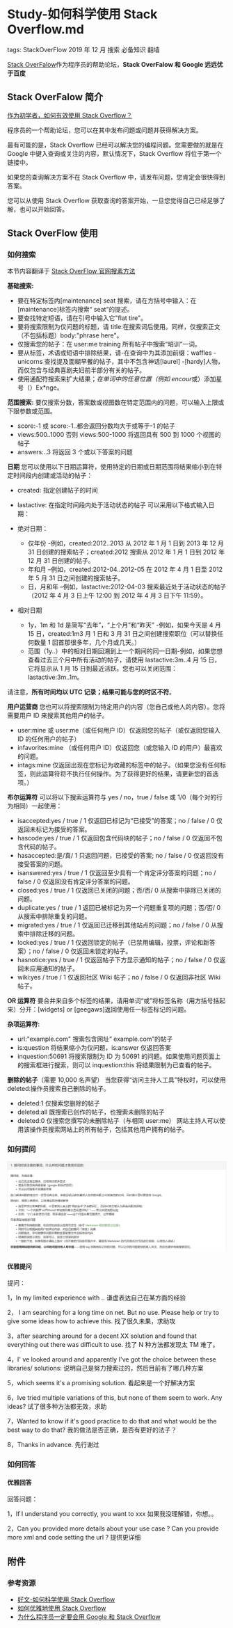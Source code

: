 # Study-如何科学使用 Stack Overflow.md

tags: StackOverFlow 2019 年 12 月 搜索 必备知识 翻墙

[Stack OverFalow](https://stackoverflow.com/)作为程序员的帮助论坛，**Stack OverFalow 和 Google 远远优于百度**

## Stack OverFalow 简介

[作为初学者，如何有效使用 Stack Overflow？](https://www.quora.com/How-can-I-use-Stack-Overflow-effectively-as-a-beginner)

程序员的一个帮助论坛，您可以在其中发布问题或问题并获得解决方案。

最有可能的是，Stack Overflow 已经可以解决您的编程问题。您需要做的就是在 Google 中键入查询或关注的内容，默认情况下，Stack Overflow 将位于第一个链接中。

如果您的查询解决方案不在 Stack Overflow 中，请发布问题，您肯定会很快得到答案。

您可以从使用 Stack Overflow 获取查询的答案开始，一旦您觉得自己已经足够了解，也可以开始回答。

## Stack OverFlow 使用

### 如何搜索

本节内容翻译于 [Stack OverFlow 官网搜素方法](https://stackoverflow.com/help/searching)

**基础搜索:**

- 要在特定标签内[maintenance] seat 搜索，请在方括号中输入：在[maintenance]标签内搜索“ seat”的提述。
- 要查找特定短语，请在引号中输入它"flat tire"。
- 要将搜索限制为仅问题的标题，请 title:在搜索词后使用。同样，仅搜索正文（不包括标题）body:"phrase here"。
- 仅搜索您的帖子：在 user:me training 所有帖子中搜索“培训”一词。
- 要从标签，术语或短语中排除结果，请-在查询中为其添加前缀：waffles -unicorns 查找提及面糊早餐的帖子，其中不包含神话[laurel] -[hardy]人物，而仅包含与经典喜剧夫妇前半部分有关的帖子。
- 使用通配符搜索来扩大结果；*在单词中的任意位置（例如 encour*或）添加星号（）Ex\*nge。

**范围搜索:**
要仅搜索分数，答案数或视图数在特定范围内的问题，可以输入上限或下限参数或范围。

- score:-1 或 score:-1..都会返回分数均大于或等于-1 的帖子
- views:500..1000 否则 views:500-1000 将返回具有 500 到 1000 个视图的帖子
- answers:..3 将返回 3 个或以下答案的问题

**日期**
您可以使用以下日期运算符，使用特定的日期或日期范围将结果缩小到在特定时间段内创建或活动的帖子：

- created: 指定创建帖子的时间
- lastactive: 在指定时间段内处于活动状态的帖子
  可以采用以下格式输入日期：

- 绝对日期：
  - 仅年份 -例如，created:2012..2013 从 2012 年 1 月 1 日到 2013 年 12 月 31 日创建的搜索帖子；created:2012 搜索从 2012 年 1 月 1 日到 2012 年 12 月 31 日创建的帖子。
  - 年和月 –例如，created:2012-04..2012-05 在 2012 年 4 月 1 日至 2012 年 5 月 31 日之间创建的搜索帖子。
  - 日，月和年 –例如，lastactive:2012-04-03 搜索最近处于活动状态的帖子（2012 年 4 月 3 日上午 12:00 到 2012 年 4 月 3 日下午 11:59）。
- 相对日期
  - 1y，1m 和 1d 是简写“去年”，“上个月”和“昨天” -例如，如果今天是 4 月 15 日，created:1m3 月 1 日和 3 月 31 日之间创建搜索职位（可以替换任何数量 1 回首那很多年，几个月或几天。）
  - 范围（1y..）中的相对日期回溯到上一个期间的同一日期-例如，如果您想查看过去三个月中所有活动的帖子，请使用 lastactive:3m..4 月 15 日，它将显示从 1 月 15 日到最近活跃。您也可以关闭范围：lastactive:3m..1m。

请注意，**所有时间均以 UTC 记录；结果可能与您的时区不符**。

**用户运营商**
您也可以将搜索限制为特定用户的内容（您自己或他人的内容）。您将需要用户 ID 来搜索其他用户的帖子。

- user:mine 或 user:me（或任何用户 ID）仅返回您的帖子（或仅返回您输入 ID 的任何用户的帖子）
- infavorites:mine （或任何用户 ID）仅返回您（或您输入 ID 的用户）最喜欢的问题。
- intags:mine 仅返回出现在您标记为收藏的标签中的帖子。（如果您没有任何标签，则此运算符将不执行任何操作。为了获得更好的结果，请更新您的首选项。）

**布尔运算符**
可以将以下搜索运算符与 yes / no，true / false 或 1/0（每个对的行为相同）一起使用：

- isaccepted:yes / true / 1 仅返回已标记为“已接受”的答案；no / false / 0 仅返回未标记为接受的答案。
- hascode:yes / true / 1 仅返回包含代码块的帖子；no / false / 0 仅返回不包含代码的帖子。
- hasaccepted:是/真/ 1 只返回问题，已接受的答案; no / false / 0 仅返回没有接受答案的问题。
- isanswered:yes / true / 1 仅返回至少具有一个肯定评分答案的问题；no / false / 0 仅返回没有肯定评分答案的问题。
- closed:yes / true / 1 仅返回已关闭的问题；否/否/ 0 从搜索中排除已关闭的问题。
- duplicate:yes / true / 1 返回已被标记为另一个问题重复项的问题；否/否/ 0 从搜索中排除重复的问题。
- migrated:yes / true / 1 仅返回已迁移到其他站点的问题；no / false / 0 从搜索中排除迁移的问题。
- locked:yes / true / 1 仅返回锁定的帖子（已禁用编辑，投票，评论和新答案）；no / false / 0 仅返回未锁定的帖子。
- hasnotice:yes / true / 1 仅返回帖子下方显示通知的帖子；no / false / 0 仅返回未应用通知的帖子。
- wiki:yes / true / 1 仅返回社区 Wiki 帖子；no / false / 0 仅返回非社区 Wiki 帖子。

**OR 运算符**
要合并来自多个标签的结果，请用单词“或”将标签名称（用方括号括起来）分开：[widgets] or [geegaws]返回使用任一标签标记的问题。

**杂项运算符:**

- url:"example.com" 搜索包含网址“ example.com”的帖子
- is:question 将结果缩小为仅问题，is:answer 仅返回答案
- inquestion:50691 将搜索限制为 ID 为 50691 的问题。如果使用问题页面上的搜索框进行搜索，则可以 inquestion:this 将结果限制为已查看的帖子。

**删除的帖子**（需要 10,000 名声望）
当您获得“访问主持人工具”特权时，可以使用 deleted:操作员搜索自己删除的帖子。

- deleted:1 仅搜索您删除的帖子
- deleted:all 既搜索已创作的帖子，也搜索未删除的帖子
- deleted:0 仅搜索您撰写的未删除帖子（与相同 user:me）
  网站主持人可以使用该操作员搜索网站上的所有帖子，包括其他用户拥有的帖子。

### 如何提问

![20191202195053.png](https://raw.githubusercontent.com/fansichao/images/master/markdown/20191202195053.png)

#### 优雅提问

提问：

1，In my limited experience with .. 谦虚表达自己在某方面的经验

2， I am searching for a long time on net. But no use. Please help or try to give some ideas how to achieve this. 找了很久未果，求助攻

3，after searching around for a decent XX solution and found that everything out there was difficult to use. 找了 N 种方法都发现太 TM 难了。

4，I' ve looked around and apparently I've got the choice between these libraries/ solutions: 说明自己是努力搜索过的，然后目前有了哪几种方案

5，which seems it's a promising solution. 看起来是一个好解决方案

6，Ive tried multiple variations of this, but none of them seem to work. Any ideas? 试了很多种方法都无效，求助

7，Wanted to know if it's good practice to do that and what would be the best way to do that? 我的做法是否正确，是否有更好的法子？

8，Thanks in advance. 先行谢过

### 如何回答

#### 优雅回答

回答问题：

1，If I understand you correctly, you want to xxx 如果我没理解错，你想。。

2，Can you provided more details about your use case ? Can you provide more xml and code setting the url ? 提供更详细

## 附件

### 参考资源

- [好文-如何科学使用 Stack Overflow](https://blog.csdn.net/weixin_38233274/article/details/80349534)
- [如何优雅地使用 Stack Overflow](https://www.cnblogs.com/huangjianping/p/7941983.html)
- [为什么程序员一定要会用 Google 和 Stack Overflow](https://blog.csdn.net/u012207345/article/details/81139665)
